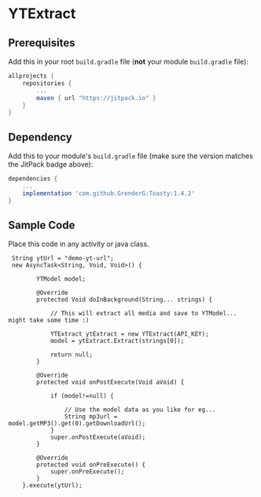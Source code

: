 # YTExtract

## Prerequisites

Add this in your root `build.gradle` file (**not** your module `build.gradle` file):

```gradle
allprojects {
	repositories {
		...
		maven { url "https://jitpack.io" }
	}
}
```

## Dependency

Add this to your module's `build.gradle` file (make sure the version matches the JitPack badge above):

```gradle
dependencies {
	...
	implementation 'com.github.GrenderG:Toasty:1.4.2'
}
```

## Sample Code

Place this code in any activity or java class.

```
 String ytUrl = "demo-yt-url";
 new AsyncTask<String, Void, Void>() {

        YTModel model;

        @Override
        protected Void doInBackground(String... strings) {

            // This will extract all media and save to YTModel... might take some time :)

            YTExtract ytExtract = new YTExtract(API_KEY);
            model = ytExtract.Extract(strings[0]);

            return null;
        }

        @Override
        protected void onPostExecute(Void aVoid) {

            if (model!=null) {

                // Use the model data as you like for eg...
                String mp3url = model.getMP3().get(0).getDownloadUrl();
            }
            super.onPostExecute(aVoid);
        }

        @Override
        protected void onPreExecute() {
            super.onPreExecute();
        }
    }.execute(ytUrl);
```

